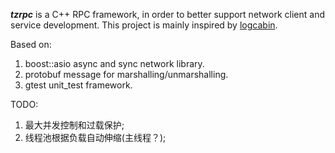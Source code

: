 ***tzrpc*** is a C++ RPC framework, in order to better support network client and service development. This project is mainly inspired by [logcabin](https://github.com/logcabin/logcabin).   

Based on:    
1. boost::asio async and sync network library.   
2. protobuf message for marshalling/unmarshalling.   
3. gtest unit_test framework.   


TODO:
1. 最大并发控制和过载保护;
2. 线程池根据负载自动伸缩(主线程？);
